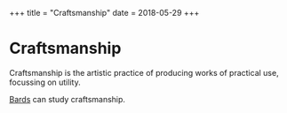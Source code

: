 +++
title = "Craftsmanship"
date = 2018-05-29
+++

# Craftsmanship

Craftsmanship is the artistic practice of producing works of practical use, focussing on utility.

[Bards](./wiki/characters/bard.md) can study craftsmanship.
